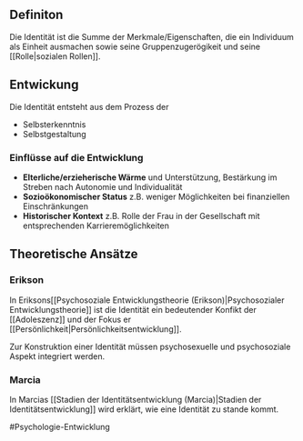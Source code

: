## Definiton
Die Identität ist die Summe der Merkmale/Eigenschaften, die ein Individuum als Einheit ausmachen sowie seine Gruppenzugerögikeit und seine [[Rolle|sozialen Rollen]].

## Entwickung
Die Identität entsteht aus dem Prozess der
- Selbsterkenntnis
- Selbstgestaltung

### Einflüsse auf die Entwicklung
- **Elterliche/erzieherische Wärme**
und Unterstützung, Bestärkung im Streben nach Autonomie und Individualität
- **Sozioökonomischer Status**
z.B. weniger Möglichkeiten bei finanziellen Einschränkungen
- **Historischer Kontext**
z.B. Rolle der Frau in der Gesellschaft mit entsprechenden Karrieremöglichkeiten


## Theoretische Ansätze
### Erikson
In Eriksons[[Psychosoziale Entwicklungstheorie (Erikson)|Psychosozialer Entwicklungstheorie]] ist die Identität ein bedeutender Konfikt der [[Adoleszenz]] und der Fokus er [[Persönlichkeit|Persönlichkeitsentwicklung]].

Zur Konstruktion einer Identität müssen psychosexuelle und psychosoziale Aspekt integriert werden.

### Marcia
In Marcias [[Stadien der Identitätsentwicklung (Marcia)|Stadien der Identitätsentwicklung]] wird erklärt, wie eine Identität zu stande kommt.


#Psychologie-Entwicklung 